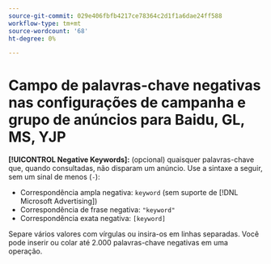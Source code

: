 ```yaml
---
source-git-commit: 029e406fbfb4217ce78364c2d1f1a6dae24ff588
workflow-type: tm+mt
source-wordcount: '68'
ht-degree: 0%

---
```

# Campo de palavras-chave negativas nas configurações de campanha e grupo de anúncios para Baidu, GL, MS, YJP

**[!UICONTROL Negative Keywords]:** (opcional) quaisquer palavras-chave que, quando consultadas, não disparam um anúncio. Use a sintaxe a seguir, sem um sinal de menos (`-`):

* Correspondência ampla negativa: `keyword` (sem suporte de [!DNL Microsoft Advertising])
* Correspondência de frase negativa: `"keyword"`
* Correspondência exata negativa: `[keyword]`

Separe vários valores com vírgulas ou insira-os em linhas separadas. Você pode inserir ou colar até 2.000 palavras-chave negativas em uma operação.
